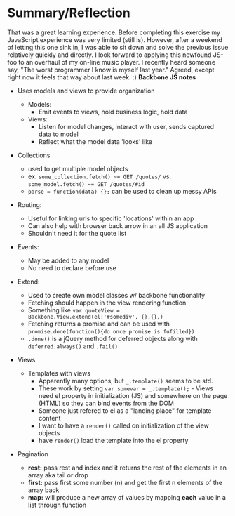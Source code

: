 # Summary/Reflection #
That was a great learning experience. Before completing this exercise
my JavaScript experience was very limited (still is). However,
after a weekend of letting this one sink in, I was able to sit down
and solve the previous issue relatively quickly and directly. I
look forward to applying this newfound JS-foo to an overhaul of my
on-line music player. I recently heard someone say, "The worst programmer
I know is myself last year." Agreed, except right now it feels that way
about last week. :)
**Backbone JS notes**
  - Uses models and views to provide organization
    - Models:
      - Emit events to views, hold business logic, hold data
    - Views:
      - Listen for model changes, interact with user, sends captured data to model
      - Reflect what the model data 'looks' like
  - Collections
    - used to get multiple model objects
    - ex. `some_collection.fetch() ~= GET /quotes/` vs. `some_model.fetch() ~= GET /quotes/#id`
    - `parse = function(data) {};` can be used to clean up messy APIs
  - Routing:
    - Useful for linking urls to specific 'locations' within an app
    - Can also help with browser back arrow in an all JS application
    - Shouldn't need it for the quote list
  - Events:
    - May be added to any model
    - No need to declare before use
  - Extend:
    - Used to create own model classes w/ backbone functionality
    - Fetching should happen in the view rendering function
    - Something like `var quoteView = Backbone.View.extend(el:'#somediv', {},{},)`
    - Fetching returns a promise and can be used with `promise.done(function(){do once promise is fufilled})`
    - `.done()` is a jQuery method for deferred objects along with `deferred.always()` and `.fail()`

  - Views

    - Templates with views
      - Apparently many options, but `_.template()` seems to be std.
      - These work by setting `var somevar = _.template();`        - Views need el property in initialization (JS) and somewhere on the page (HTML) so they can bind events from the DOM
      - Someone just refered to el as a "landing place" for template content
      - I want to have a `render()` called on initialization of the view objects
       - have `render()` load the template into the el property

  - Pagination
    - **rest:** pass rest and index and it returns the rest of the elements in an array aka tail or drop
    - **first:** pass first some number (n) and get the first n elements of the array back
    - **map:** will produce a new array of values by mapping **each** value in a list through function
